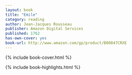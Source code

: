 ```yaml
---
layout: book
title: "Emile"
category: reading
author: Jean-Jacques Rousseau
publisher: Amazon Digital Services
published: 1762
has-own-cover: yes
book-url: http://www.amazon.com/gp/product/B00847CRXE
---
```

{% include book-cover.html %}

{% include book-highlights.html %}
